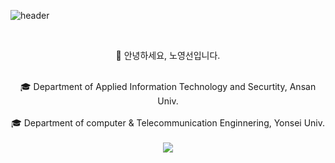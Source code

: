 <!--
**Nyoungsun/Nyoungsun** is a ✨ _special_ ✨ repository because its `README.md` (this file) appears on your GitHub profile.

Here are some ideas to get you started:

- 🔭 I’m currently working on ...
- 🌱 I’m currently learning ...
- 👯 I’m looking to collaborate on ...
- 🤔 I’m looking for help with ...
- 💬 Ask me about ...
- 📫 How to reach me: ...
- 😄 Pronouns: ...
- ⚡ Fun fact: ...
-->

![header](https://capsule-render.vercel.app/api?type=waving&color=gradient&height=300&section=header&text=Welcome&fontSize=90)

<br><div align=center>👋 안녕하세요, 노영선입니다.</div></br>

<div align=center>🎓 Department of Applied Information Technology and Securtity, Ansan Univ.</div>  
<br><div align=center>🎓 Department of computer & Telecommunication Enginnering, Yonsei Univ.</div></br>


<div align=center><img src="https://img.shields.io/badge/Python-3776AB?style=for-the-badge&logo=Python&logoColor=white"><div>
